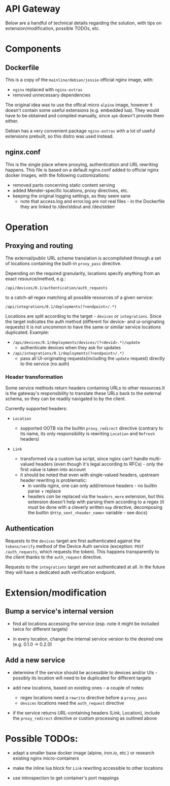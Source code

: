 # API Gateway

Below are a handful of technical details regarding the solution, with tips on
extension/modification, possible TODOs, etc.

# Components

## Dockerfile

This is a copy of the `mainline/debian/jessie` official nginx image, with:
- `nginx` replaced with `nginx-extras`
- removed unnecessary dependencies

The original idea was to use the offical micro `alpine` image, however it doesn't
contain some useful extensions (e.g. embedded lua). They would have to be obtained
and compiled manually, since `apk` doesn't provide them either.

Debian has a very convenient package `nginx-extras` with a lot of useful extensions
prebuilt, so this distro was used instead.

## nginx.conf

This is the single place where proxying, authentication and URL rewriting happens.
This file is based on a default nginx.conf added to official nginx docker images, with the
following customizations:

- removed parts concerning static content serving
- added Mender-specific locations, proxy directives, etc.
- keeping the original logging settings, as they seem sane
    - note that access.log and error.log are not real files - in the Dockerfile
      they are linked to /dev/stdout and /dev/stderr

# Operation

## Proxying and routing

The external/public URL scheme translation is accomplished through a set of
locations containing the built-in `proxy_pass` directive.

Depending on the required granularity, locations specify anything from an
exact resource/method, e.g.:

`/api/devices/0.1/authentication/auth_requests`

to a catch-all regex matching all possible resources of a given service:

`/api/integrations/0.1/deployments(?<endpoint>/.*)`

Locations are split according to the target - `devices` or `integrations`.
Since the target indicates the auth method (different for device- and ui-originating
requests) it is not uncommon to have the same or similar service locations duplicated.
Example:

- `/api/devices/0.1/deployments/devices/(?<devid>.*)/update`
    - authenticate devices when they ask for updates
- `/api/integrations/0.1/deployments(?<endpoint>/.*)`
    - pass all UI-originating requests(including the `update` request) directly
      to the service (no auth)

### Header transformation

Some service methods return headers containing URLs to other resources.It is the
 gateway's responsibility to translate these URLs back to the external schema, so
they can be readily navigated to by the client.

Currently supported headers:

- `Location`
    - supported OOTB via the builtin `proxy_redirect` directive (contrary to its
      name, its only responsibility is rewriting `Location` and `Refresh` headers)

- `Link`
    - transformed via a custom lua script, since nginx can't handle multi-valued
      headers (even though it's legal according to RFCs) - only the first value is
      taken into account
    - it should be noted that even with single-valued headers, upstream header
      rewriting is problematic:
        - in vanilla nginx, one can only add/remove headers - no builtin parse + replace
        - headers *can* be replaced via the `headers_more` extension, but this
          extension doesn't help with parsing them according to a regex (it must
          be done with a cleverly written `map` directive, decomposing the builtin
          `$http_sent_<header_name>` variable - see docs)

## Authentication

Requests to the `devices` target are first authenticated against the `tokens/verify`
method of the Device Auth service (exception: `POST /auth_requests`, which requests
the token). This happens transparently to the client thanks to the `auth_request` directive.

Requests to the `integrations` target are not authenticated at all. In the future
they will have a dedicated auth verification endpoint.

# Extension/modification

## Bump a service's internal version

- find all locations accessing the service (esp. note it might be included twice
  for different targets)

- in every location, change the internal service version to the desired one
  (e.g. 0.1.0 -> 0.2.0)

## Add a new service

- determine if the service should be accessible to devices and/or UIs - possibly
  its location will need to be duplicated for different targets

- add new locations, based on existing ones - a couple of notes:
    - regex locations need a `rewrite` directive before a `proxy_pass`
    - `devices` locations need the `auth_request` directive

- if the service returns URL-containing headers (Link, Location), include the
  `proxy_redirect` directive or custom processing as outlined above

# Possible TODOs:
- adapt a smaller base docker image (alpine, iron.io, etc.) or research existing
  nginx micro-containers

- make the inline lua block for `Link` rewriting accessible to
  other locations

- use introspection to get container's port mappings
